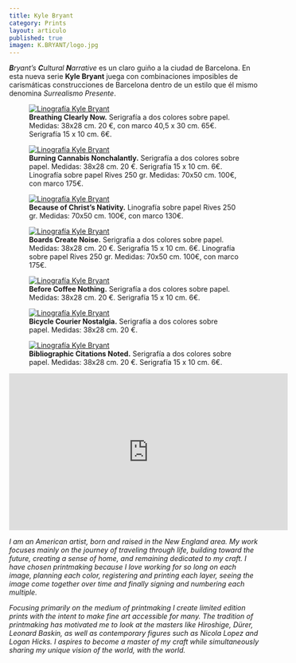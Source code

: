 ```yaml
---
title: Kyle Bryant
category: Prints
layout: articulo
published: true
imagen: K.BRYANT/logo.jpg
---
```

_**B**ryant’s **C**ultural **N**arrative_ es un claro guiño a la ciudad de Barcelona. En esta nueva serie **Kyle Bryant** juega con combinaciones imposibles de carismáticas construcciones de Barcelona dentro de un estilo que él mismo denomina  _Surrealismo Presente_.

<div class="figure-group">
<figure>
	<a href="/images/K.BRYANT/BREATHING.jpg"><img src="/images/K.BRYANT/BREATHING.jpg" alt="Linografía Kyle Bryant"></a>
	<figcaption><b>Breathing Clearly Now.</b>
	  Serigrafía a dos colores sobre papel. Medidas: 38x28 cm. 20 €, con marco 40,5 x 30 cm. 65€. Serigrafía 15 x 10 cm. 6€.
	</figcaption>
</figure>

<figure>
	<a href="/images/K.BRYANT/BURNING.jpg"><img src="/images/K.BRYANT/BURNING.jpg" alt="Linografía Kyle Bryant"></a>
	<figcaption><b>Burning Cannabis Nonchalantly.</b>
	  Serigrafía a dos colores sobre papel. Medidas: 38x28 cm. 20 €. Serigrafía 15 x 10 cm. 6€. Linografía sobre papel Rives 250 gr. Medidas: 70x50 cm. 100€, con marco 175€.
	</figcaption>
</figure>

<figure>
	<a href="/images/K.BRYANT/BECAUSE.jpg"><img src="/images/K.BRYANT/BECAUSE.jpg" alt="Linografía Kyle Bryant"></a>
	<figcaption><b>Because of Christ’s Nativity.</b>
	Linografía sobre papel Rives 250 gr. Medidas: 70x50 cm. 100€, con marco 130€.
	</figcaption>
</figure>
</div>

<div class="figure-group">
<figure>
	<a href="/images/K.BRYANT/BOARDS.jpg"><img src="/images/K.BRYANT/BOARDS.jpg" alt="Linografía Kyle Bryant"></a>
	<figcaption><b>Boards Create Noise.</b>
	  Serigrafía a dos colores sobre papel. Medidas: 38x28 cm. 20 €. Serigrafía 15 x 10 cm. 6€. Linografía sobre papel Rives 250 gr. Medidas: 70x50 cm. 100€, con marco 175€.
	</figcaption>
</figure>

<figure>
	<a href="/images/K.BRYANT/BEFORE.jpg"><img src="/images/K.BRYANT/BEFORE.jpg" alt="Linografía Kyle Bryant"></a>
	<figcaption><b>Before Coffee Nothing.</b>
	  Serigrafía a dos colores sobre papel. Medidas: 38x28 cm. 20 €. Serigrafía 15 x 10 cm. 6€.
	</figcaption>
</figure>
</div>

<div class="figure-group">
<figure>
	<a href="/images/K.BRYANT/BICYCLE.jpg"><img src="/images/K.BRYANT/BICYCLE.jpg" alt="Linografía Kyle Bryant"></a>
	<figcaption><b>Bicycle Courier Nostalgia.</b>
	  Serigrafía a dos colores sobre papel. Medidas: 38x28 cm. 20 €.
	</figcaption>
</figure>

<figure>
	<a href="/images/K.BRYANT/BIBLIO.jpg"><img src="/images/K.BRYANT/BIBLIO.jpg" alt="Linografía Kyle Bryant"></a>
	<figcaption><b>Bibliographic Citations Noted.</b>
	  Serigrafía a dos colores sobre papel. Medidas: 38x28 cm. 20 €. Serigrafía 15 x 10 cm. 6€.
	</figcaption>
</figure>
</div>

<iframe width="560" height="315" src="http://player.vimeo.com/video/31196636?title=0&byline=0&portrait=0" frameborder="0"> </iframe>

_I am an American artist, born and raised in the New England area. My work focuses mainly on the journey of traveling through life, building toward the future, creating a sense of home, and remaining dedicated to my craft. I have chosen printmaking because I love working for so long on each image, planning each color, registering and printing each layer, seeing the image come together over time and finally signing and numbering each multiple._

_Focusing primarily on the medium of printmaking I create limited edition prints with the intent to make fine art accessible for many. The tradition of printmaking has motivated me to look at the masters like Hiroshige, Dürer, Leonard Baskin, as well as contemporary figures such as Nicola Lopez and Logan Hicks. I aspires to become a master of my craft while simultaneously sharing my unique vision of the world, with the world._







